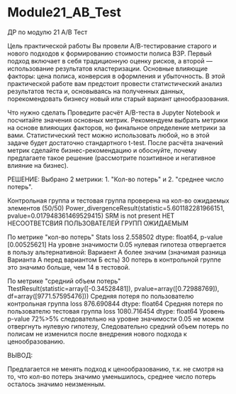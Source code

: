 # Module21_AB_Test
ДР по модулю 21 А/В Тест

Цель практической работы
Вы провели А/В-тестирование старого и нового подходов к формированию стоимости полиса ВЗР. Первый подход включает в себя традиционную оценку рисков, а второй — использование результатов кластеризации.  Основные влияющие факторы: цена полиса, конверсия в оформления и убыточность. В этой практической работе вам предстоит провести статистический анализ результатов теста и, основываясь на полученных данных, порекомендовать бизнесу новый или старый вариант ценообразования.

Что нужно сделать
Проведите расчёт A/B-теста в Jupyter Notebook и посчитайте значения основных метрик. Рекомендуем выбрать метрики на основе влияющих факторов, но финальное определение метрики за вами. Статистический тест можно использовать любой, но в этой задаче будет достаточно стандартного t-test.
После расчёта значений метрик сделайте бизнес-рекомендацию и обоснуйте, почему предлагаете такое решение (рассмотрите позитивное и негативное влияние на бизнес).

РЕШЕНИЕ:
Выбрано 2 метрики: 1. "Кол-во потерь" и 2. "среднее число потерь". 

Контрольная группа и тестовая группа проверена на кол-во ожидаемых элементов (50/50) Power_divergenceResult(statistic=5.601182281966151, pvalue=0.017948361469529415) SRM is not present НЕТ НЕСООТВЕТСВИЯ ПОЛЬЗОВАТЕЛЕЙ ГРУПП ОЖИДАЕМЫМ

По метрике "кол-во потерь"  Stats loss    2.558502 dtype: float64, p-value [0.00525621] На уровне значимости 0.05 нулевая гипотеза отвергается в пользу альтернативной: Вариаент А более значим (значимая разница Варианта А перед вариантом Б есть)  30 потерь в контрольной группе это значимо больше, чем 14 в тестовой.

По метрике  "средний объем потерь" TtestResult(statistic=array([-0.34528481]), pvalue=array([0.72988769]), df=array([9771.57595476])) Средняя потеря по пользователю контрольная группа loss    876.690844 dtype: float64 Средняя потеря по пользователю тестовая группа loss    1080.716454 dtype: float64  Уровень p-value 72%>5% следовательно на уровне значимости 0.05 не можем отвергнуть нулевую гипотезу, Следовательно средний объем потерь по полисам не изменился после внедрения нового подхода к ценообразованию.

ВЫВОД:

Предлагается не менять подход к ценообразованию, т.к. не смотря на то, что кол-во потерь значимо уменьшилось, среднее число потерь осталось значимо неизменным. 
